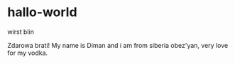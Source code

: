 # hallo-world
wirst blin

Zdarowa brati! My name is Diman and i am from siberia obez'yan, very love for my vodka.

